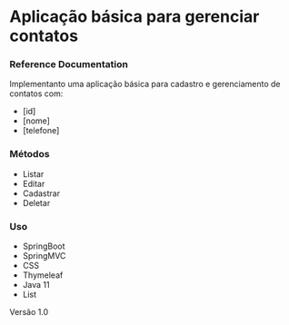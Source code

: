 # Aplicação básica para gerenciar contatos

### Reference Documentation
Implementanto uma aplicação básica para cadastro e gerenciamento de contatos com:
 - [id]
 - [nome]
 - [telefone]
 
### Métodos
 - Listar
 - Editar
 - Cadastrar
 - Deletar
 
### Uso
 - SpringBoot
 - SpringMVC
 - CSS
 - Thymeleaf
 - Java 11
 - List
 
Versão 1.0



